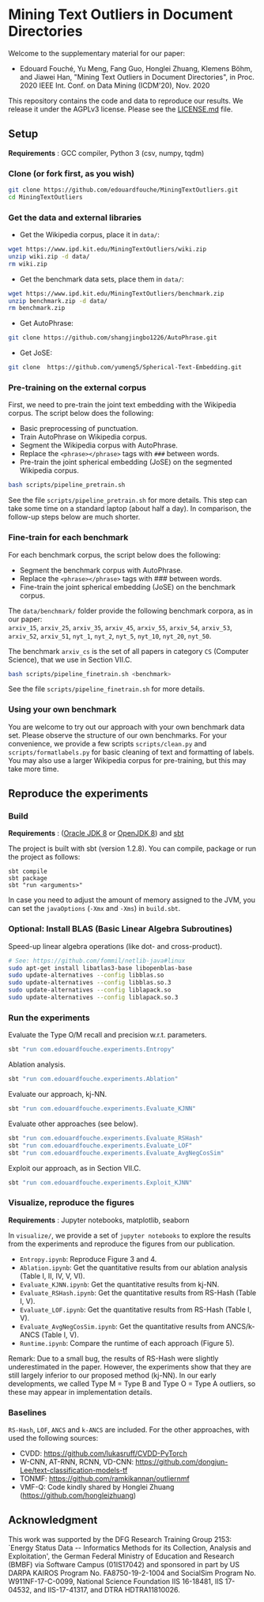 # Mining Text Outliers in Document Directories

Welcome to the supplementary material for our paper:

- Edouard Fouché, Yu Meng, Fang Guo, Honglei Zhuang, Klemens Böhm, and Jiawei Han, "Mining Text Outliers in Document Directories", in Proc. 2020 IEEE Int. Conf. on Data Mining (ICDM'20), Nov. 2020

This repository contains the code and data to reproduce our results. 
We release it under the AGPLv3 license. Please see the [LICENSE.md](LICENSE.md) file. 

## Setup

**Requirements** : GCC compiler, Python 3 (csv, numpy, tqdm)

### Clone (or fork first, as you wish)

```bash
git clone https://github.com/edouardfouche/MiningTextOutliers.git
cd MiningTextOutliers
```

### Get the data and external libraries 

- Get the Wikipedia corpus, place it in `data/`:

```bash
wget https://www.ipd.kit.edu/MiningTextOutliers/wiki.zip
unzip wiki.zip -d data/ 
rm wiki.zip
```

- Get the benchmark data sets, place them in `data/`:

```bash
wget https://www.ipd.kit.edu/MiningTextOutliers/benchmark.zip
unzip benchmark.zip -d data/
rm benchmark.zip
```

- Get AutoPhrase: 

```bash
git clone https://github.com/shangjingbo1226/AutoPhrase.git
```

- Get JoSE: 

```bash
git clone  https://github.com/yumeng5/Spherical-Text-Embedding.git
```

### Pre-training on the external corpus 

First, we need to pre-train the joint text embedding with the Wikipedia corpus. The script below does the following: 
- Basic preprocessing of punctuation.
- Train AutoPhrase on Wikipedia corpus.
- Segment the Wikipedia corpus with AutoPhrase.
- Replace the `<phrase></phrase>` tags with `###` between words.
- Pre-train the joint spherical embedding (JoSE) on the segmented Wikipedia corpus.

```bash
bash scripts/pipeline_pretrain.sh
```

See the file `scripts/pipeline_pretrain.sh` for more details. 
This step can take some time on a standard laptop (about half a day). 
In comparison, the follow-up steps below are much shorter. 

### Fine-train for each benchmark

For each benchmark corpus, the script below does the following: 
- Segment the benchmark corpus with AutoPhrase. 
- Replace the `<phrase></phrase>` tags with ### between words.
- Fine-train the joint spherical embedding (JoSE) on the benchmark corpus.

The `data/benchmark/` folder provide the following benchmark corpora, as in our paper:  
`arxiv_15`, `arxiv_25`, `arxiv_35`, `arxiv_45`, `arxiv_55`, `arxiv_54`, `arxiv_53`, `arxiv_52`, `arxiv_51`, `nyt_1`, `nyt_2`, `nyt_5`, `nyt_10`, `nyt_20`, `nyt_50`. 

The benchmark `arxiv_cs` is the set of all papers in category `CS` (Computer Science), that we use in Section VII.C. 

```bash
bash scripts/pipeline_finetrain.sh <benchmark>
```

See the file `scripts/pipeline_finetrain.sh` for more details. 

### Using your own benchmark

You are welcome to try out our approach with your own benchmark data set. Please observe the structure of our own benchmarks. 
For your convenience, we provide a few scripts `scripts/clean.py` and  `scripts/formatlabels.py` for basic cleaning of text and formatting of labels. 
You may also use a larger Wikipedia corpus for pre-training, but this may take more time. 

## Reproduce the experiments

### Build

**Requirements** : ([Oracle JDK 8](https://www.oracle.com/technetwork/java/javase/downloads/jdk8-downloads-2133151.html)
or [OpenJDK 8](http://openjdk.java.net/install/)) and [sbt](https://www.scala-sbt.org/1.0/docs/Setup.html)

The project is built with sbt (version 1.2.8). You can compile, package or run the project as follows:

```
sbt compile
sbt package 
sbt "run <arguments>"
```

In case you need to adjust the amount of memory assigned to the JVM, you can set the `javaOptions` (`-Xmx` and `-Xms`) in `build.sbt`.

### Optional: Install BLAS (Basic Linear Algebra Subroutines)

Speed-up linear algebra operations (like dot- and cross-product).

```bash
# See: https://github.com/fommil/netlib-java#linux
sudo apt-get install libatlas3-base libopenblas-base
sudo update-alternatives --config libblas.so
sudo update-alternatives --config libblas.so.3
sudo update-alternatives --config liblapack.so
sudo update-alternatives --config liblapack.so.3
```

### Run the experiments

Evaluate the Type O/M recall and precision w.r.t. parameters.

```bash
sbt "run com.edouardfouche.experiments.Entropy"
```

Ablation analysis.

```bash
sbt "run com.edouardfouche.experiments.Ablation"
```

Evaluate our approach, kj-NN.

```bash
sbt "run com.edouardfouche.experiments.Evaluate_KJNN"
```

Evaluate other approaches (see below).

```bash
sbt "run com.edouardfouche.experiments.Evaluate_RSHash"
sbt "run com.edouardfouche.experiments.Evaluate_LOF"
sbt "run com.edouardfouche.experiments.Evaluate_AvgNegCosSim"
```

Exploit our approach, as in Section VII.C.

```bash
sbt "run com.edouardfouche.experiments.Exploit_KJNN"
```

### Visualize, reproduce the figures

**Requirements** : Jupyter notebooks, matplotlib, seaborn

In `visualize/`, we provide a set of `jupyter notebooks` to explore the results from the experiments and reproduce the figures from our publication.

- `Entropy.ipynb`: Reproduce Figure 3 and 4. 
- `Ablation.ipynb`: Get the quantitative results from our ablation analysis (Table I, II, IV, V, VI).
- `Evaluate_KJNN.ipynb`: Get the quantitative results from kj-NN.
- `Evaluate_RSHash.ipynb`: Get the  quantitative results from RS-Hash (Table I, V).
- `Evaluate_LOF.ipynb`: Get the  quantitative results from RS-Hash (Table I, V).
- `Evaluate_AvgNegCosSim.ipynb`: Get the  quantitative results from ANCS/k-ANCS (Table I, V).
- `Runtime.ipynb`: Compare the runtime of each approach (Figure 5).

Remark: Due to a small bug, the results of RS-Hash were slightly underestimated in the paper. 
However, the experiments show that they are still largely inferior to our proposed method (kj-NN). 
In our early developments, we called Type M = Type B and Type O = Type A outliers, so these may appear in implementation details. 

### Baselines

`RS-Hash`, `LOF`, `ANCS` and `k-ANCS` are included. For the other approaches, with used the following sources: 

- CVDD: https://github.com/lukasruff/CVDD-PyTorch
- W-CNN, AT-RNN, RCNN, VD-CNN: https://github.com/dongjun-Lee/text-classification-models-tf
- TONMF: https://github.com/ramkikannan/outliernmf
- VMF-Q: Code kindly shared by Honglei Zhuang (https://github.com/hongleizhuang)

## Acknowledgment

This work was supported by the DFG Research Training Group 2153: `Energy Status Data -- Informatics Methods for its Collection, Analysis and Exploitation', the German Federal Ministry of Education and Research (BMBF) via Software Campus (01IS17042) and sponsored in part by US DARPA KAIROS Program No. FA8750-19-2-1004 and SocialSim Program No.  W911NF-17-C-0099, National Science Foundation IIS 16-18481, IIS 17-04532, and IIS-17-41317, and DTRA HDTRA11810026. 